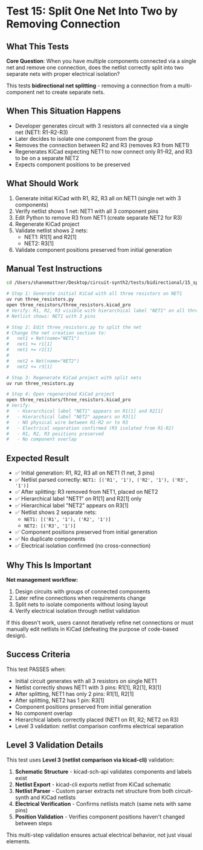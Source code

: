 # Test 15: Split One Net Into Two by Removing Connection

## What This Tests

**Core Question**: When you have multiple components connected via a single net and remove one connection, does the netlist correctly split into two separate nets with proper electrical isolation?

This tests **bidirectional net splitting** - removing a connection from a multi-component net to create separate nets.

## When This Situation Happens

- Developer generates circuit with 3 resistors all connected via a single net (NET1: R1-R2-R3)
- Later decides to isolate one component from the group
- Removes the connection between R2 and R3 (removes R3 from NET1)
- Regenerates KiCad expecting NET1 to now connect only R1-R2, and R3 to be on a separate NET2
- Expects component positions to be preserved

## What Should Work

1. Generate initial KiCad with R1, R2, R3 all on NET1 (single net with 3 components)
2. Verify netlist shows 1 net: NET1 with all 3 component pins
3. Edit Python to remove R3 from NET1 (create separate NET2 for R3)
4. Regenerate KiCad project
5. Validate netlist shows 2 nets:
   - NET1: R1[1] and R2[1]
   - NET2: R3[1]
6. Validate component positions preserved from initial generation

## Manual Test Instructions

```bash
cd /Users/shanemattner/Desktop/circuit-synth2/tests/bidirectional/15_split_net

# Step 1: Generate initial KiCad with all three resistors on NET1
uv run three_resistors.py
open three_resistors/three_resistors.kicad_pro
# Verify: R1, R2, R3 visible with hierarchical label "NET1" on all three
# Netlist shows: NET1 with 3 pins

# Step 2: Edit three_resistors.py to split the net
# Change the net creation section to:
#   net1 = Net(name="NET1")
#   net1 += r1[1]
#   net1 += r2[1]
#
#   net2 = Net(name="NET2")
#   net2 += r3[1]

# Step 3: Regenerate KiCad project with split nets
uv run three_resistors.py

# Step 4: Open regenerated KiCad project
open three_resistors/three_resistors.kicad_pro
# Verify:
#   - Hierarchical label "NET1" appears on R1[1] and R2[1]
#   - Hierarchical label "NET2" appears on R3[1]
#   - NO physical wire between R1-R2 or to R3
#   - Electrical separation confirmed (R3 isolated from R1-R2)
#   - R1, R2, R3 positions preserved
#   - No component overlap
```

## Expected Result

- ✅ Initial generation: R1, R2, R3 all on NET1 (1 net, 3 pins)
- ✅ Netlist parsed correctly: `NET1: [('R1', '1'), ('R2', '1'), ('R3', '1')]`
- ✅ After splitting: R3 removed from NET1, placed on NET2
- ✅ Hierarchical label "NET1" on R1[1] and R2[1] only
- ✅ Hierarchical label "NET2" appears on R3[1]
- ✅ Netlist shows 2 separate nets:
  - `NET1: [('R1', '1'), ('R2', '1')]`
  - `NET2: [('R3', '1')]`
- ✅ Component positions preserved from initial generation
- ✅ No duplicate components
- ✅ Electrical isolation confirmed (no cross-connection)

## Why This Is Important

**Net management workflow:**
1. Design circuits with groups of connected components
2. Later refine connections when requirements change
3. Split nets to isolate components without losing layout
4. Verify electrical isolation through netlist validation

If this doesn't work, users cannot iteratively refine net connections or must manually edit netlists in KiCad (defeating the purpose of code-based design).

## Success Criteria

This test PASSES when:
- Initial circuit generates with all 3 resistors on single NET1
- Netlist correctly shows NET1 with 3 pins: R1[1], R2[1], R3[1]
- After splitting, NET1 has only 2 pins: R1[1], R2[1]
- After splitting, NET2 has 1 pin: R3[1]
- Component positions preserved from initial generation
- No component overlap
- Hierarchical labels correctly placed (NET1 on R1, R2; NET2 on R3)
- Level 3 validation: netlist comparison confirms electrical separation

## Level 3 Validation Details

This test uses **Level 3 (netlist comparison via kicad-cli)** validation:

1. **Schematic Structure** - kicad-sch-api validates components and labels exist
2. **Netlist Export** - kicad-cli exports netlist from KiCad schematic
3. **Netlist Parser** - Custom parser extracts net structure from both circuit-synth and KiCad netlists
4. **Electrical Verification** - Confirms netlists match (same nets with same pins)
5. **Position Validation** - Verifies component positions haven't changed between steps

This multi-step validation ensures actual electrical behavior, not just visual elements.
